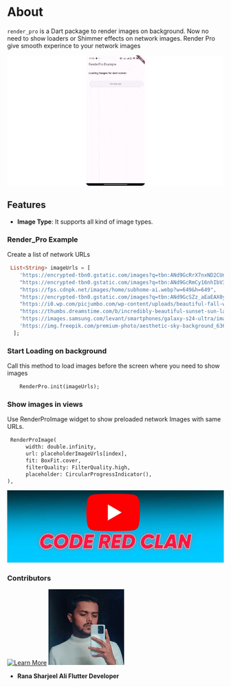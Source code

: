 # About

`render_pro` is a Dart package to render images on background. Now no need to show loaders or Shimmer effects on network images.
Render Pro give smooth experince to your network images
<p align='center'>
    <img src="https://raw.githubusercontent.com/RanaSharjeelShji/assets/main/ezgif-3-15c459eb84.gif" />
</p>




## Features

- **Image Type**: It supports all kind of image types.

### Render_Pro Example
Create a list of network URLs
```dart
 List<String> imageUrls = [
    'https://encrypted-tbn0.gstatic.com/images?q=tbn:ANd9GcRrX7nxND2CUn9u_vklCWYEzIzbuNHzQfLmIw&s',
    "https://encrypted-tbn0.gstatic.com/images?q=tbn:ANd9GcRmCy16nhIbV3pI1qLYHMJKwbH2458oiC9EmA&s",
    "https://fps.cdnpk.net/images/home/subhome-ai.webp?w=649&h=649",
    "https://encrypted-tbn0.gstatic.com/images?q=tbn:ANd9GcSZz_aEaEAX0yAzanEe_wfwTHlzCnad7IkNKzHs4NS-NIZ66QfCRVILJRZvhgfMEP_txgU&usqp=CAU",
    "https://i0.wp.com/picjumbo.com/wp-content/uploads/beautiful-fall-waterfall-free-image.jpeg?w=600&quality=80",
    "https://thumbs.dreamstime.com/b/incredibly-beautiful-sunset-sun-lake-sunrise-landscape-panorama-nature-sky-amazing-colorful-clouds-fantasy-design-115177001.jpg",
    'https://images.samsung.com/levant/smartphones/galaxy-s24-ultra/images/galaxy-s24-ultra-highlights-color-carousel-global-mo.jpg?imbypass=true',
    'https://img.freepik.com/premium-photo/aesthetic-sky-background_636537-267412.jpg',
  ];
```
 
### Start Loading on background
Call this method to load images before the screen where you need to show images
```dart
    RenderPro.init(imageUrls);
```
### Show images in views
Use RenderProImage widget to show preloaded network Images with same URLs.
```
 RenderProImage(
      width: double.infinity,
      url: placeholderImageUrls[index],
      fit: BoxFit.cover,
      filterQuality: FilterQuality.high,
      placeholder: CircularProgressIndicator(),
),
```

[![Learn More](https://github.com/RanaSharjeelShji/equal_space/blob/main/example/asset/banner.jpg?raw=true)](https://www.youtube.com/channel/UCnM_HfTRzP_XRdyYmfvTsGQ)
### Contributors


[![Learn More](https://yt3.googleusercontent.com/9A0wEzTcikgC4mV4t0wfGrEQUWuKqcPI_thgqBGkRlDpRSbMHwAnKoAl0HmEoVoikNs7CgCGpg=s176-c-k-c0x00ffffff-no-rj)](https://www.youtube.com/channel/UCnM_HfTRzP_XRdyYmfvTsGQ)
[![Learn More](https://github.com/RanaSharjeelShji/equal_space/blob/main/example/asset/image%20(4).png?raw=true)](https://github.com/RanaSharjeelShji)

- **Rana Sharjeel Ali Flutter Developer** 
